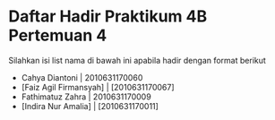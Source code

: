 # Daftar Hadir Praktikum 4B Pertemuan 4
Silahkan isi list nama di bawah ini apabila hadir dengan format berikut

- Cahya Diantoni | 2010631170060
- [Faiz Agil Firmansyah] | [2010631170067]
- Fathimatuz Zahra | 2010631170009
- [Indira Nur Amalia] | [2010631170011]
